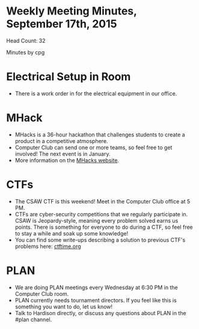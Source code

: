 # Weekly Meeting Minutes, September 17th, 2015

Head Count: 32

Minutes by cpg

# Electrical Setup in Room

- There is a work order in for the electrical equipment in our office.

# MHack

- MHacks is a 36-hour hackathon that challenges students to create a product in a competitive atmosphere.
- Computer Club can send one or more teams, so feel free to get involved! The next event is in January.
- More information on the [MHacks website](http://mhacks.org).

# CTFs

- The CSAW CTF is this weekend! Meet in the Computer Club office at 5 PM.
- CTFs are cyber-security competitions that we regularly participate in. CSAW is Jeopardy-style, meaning every problem solved earns us points. There is something for everyone to do during a CTF, so feel free to stay a while and soak up some knowledge!
- You can find some write-ups describing a solution to previous CTF's problems here: [ctftime.org](https://ctftime.org/writeups)

# PLAN

- We are doing PLAN meetings every Wednesday at 6:30 PM in the Computer Club room.
- PLAN currently needs tournament directors. If you feel like this is something you want to do, let us know!
- Talk to Hardison directly, or discuss any questions about PLAN in the #plan channel.
